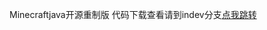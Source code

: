 Minecraftjava开源重制版
代码下载查看请到indev分支[点我跳转](https://gitee.com/lrrwarehouse/minecraft-remake/edit/indev/)